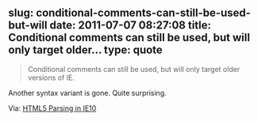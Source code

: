 slug: conditional-comments-can-still-be-used-but-will
date: 2011-07-07 08:27:08
title: Conditional comments can still be used, but will only target older...
type: quote
---

> Conditional comments can still be used, but will only target older versions of IE.

Another syntax variant is gone. Quite surprising.

 Via: [HTML5 Parsing in IE10](http://blogs.msdn.com/b/ie/archive/2011/07/06/html5-parsing-in-ie10.aspx)
